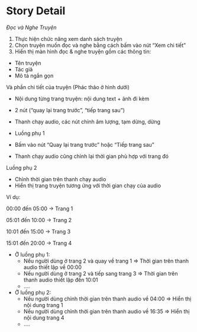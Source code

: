 # Story Detail

*Đọc và Nghe Truyện*

1. Thực hiện chức năng xem danh sách truyện
2. Chọn truyện muốn đọc và nghe bằng cách bấm vào nút “Xem chi tiết”
3. Hiển thị màn hình đọc & nghe truyện gồm các thông tin:
  - Tên truyện
  - Tác giả
  - Mô tả ngắn gọn

Và phần chi tiết của truyện (Phác thảo ở hình dưới)

- Nội dung từng trang truyện: nội dung text + ảnh đi kèm
- 2 nút (“quay lại trang trước”, “tiếp trang sau”)
- Thanh chạy audio, các nút chỉnh âm lượng, tạm dừng, dừng

- Luồng phụ 1
- Bấm vào nút “Quay lại trang trước” hoặc “Tiếp trang sau”
- Thanh chạy audio cũng chỉnh lại thời gian phù hợp với trang đó

Luồng phụ 2

- Chỉnh thời gian trên thanh chạy audio
- Hiển thị trang truyện tương ứng với thời gian chạy của audio

Ví dụ: 

00:00 đến 05:00 → Trang 1

05:01 đến 10:00 → Trang 2

10:01 đến 15:00 → Trang 3

15:01 đến 20:00 → Trang 4

- Ở luồng phụ 1:
    - Nếu người dùng ở trang 2 và quay về trang 1 => Thời gian trên thanh audio thiết lập về 00:00
    - Nếu người dùng ở trang 2 và tiếp sang trang 3 => Thời gian trên thanh audio thiết lập đến 10:01
    - ....
- Ở luồng phụ 2:
    - Nếu người dùng chỉnh thời gian trên thanh audio về 04:00 => Hiển thị nội dung trang 1
    - Nếu người dùng chỉnh thời gian trên thanh audio về 16:35 => Hiển thị nội dung trang 4
    - ….